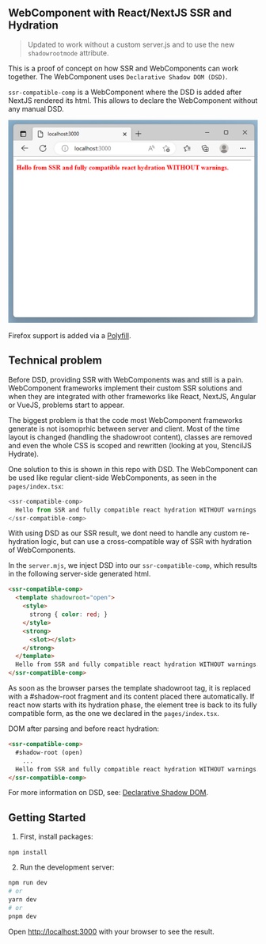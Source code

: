 ## WebComponent with React/NextJS SSR and Hydration

> Updated to work without a custom server.js and to use the new `shadowrootmode` attribute.

This is a proof of concept on how SSR and WebComponents can work together.
The WebComponent uses `Declarative Shadow DOM (DSD)`.

`ssr-compatible-comp` is a WebComponent where the DSD is added after NextJS rendered its html. This allows to declare the WebComponent without any manual DSD.

![Result](result.png)

Firefox support is added via a [Polyfill](https://web.dev/declarative-shadow-dom/#polyfill).

## Technical problem

Before DSD, providing SSR with WebComponents was and still is a pain. WebComponent frameworks implement their custom SSR solutions and when they are integrated with other frameworks like React, NextJS, Angular or VueJS, problems start to appear.

The biggest problem is that the code most WebComponent frameworks generate is not isomoprhic between server and client. Most of the time layout is changed (handling the shadowroot content), classes are removed and even the whole CSS is scoped and rewritten (looking at you, StencilJS Hydrate).

One solution to this is shown in this repo with DSD. The WebComponent can be used like regular client-side WebComponents, as seen in the `pages/index.tsx`:

```js
<ssr-compatible-comp>
  Hello from SSR and fully compatible react hydration WITHOUT warnings.
</ssr-compatible-comp>
```

With using DSD as our SSR result, we dont need to handle any custom re-hydration logic, but can use a cross-compatible way of SSR with hydration of WebComponents.

In the `server.mjs`, we inject DSD into our `ssr-compatible-comp`, which results in the following server-side generated html.

```html
<ssr-compatible-comp>
  <template shadowroot="open">
    <style>
      strong { color: red; }
    </style>
    <strong>
      <slot></slot>
    </strong>
  </template>
  Hello from SSR and fully compatible react hydration WITHOUT warnings.
</ssr-compatible-comp>
```

As soon as the browser parses the template shadowroot tag, it is replaced with a #shadow-root fragment and its content placed there automatically. 
If react now starts with its hydration phase, the element tree is back to its fully compatible form, as the one we declared in the `pages/index.tsx`.

DOM after parsing and before react hydration:

```html
<ssr-compatible-comp>
  #shadow-root (open)
    ...
  Hello from SSR and fully compatible react hydration WITHOUT warnings.
</ssr-compatible-comp>
```

For more information on DSD, see: [Declarative Shadow DOM](https://github.com/mfreed7/declarative-shadow-dom).

## Getting Started

1. First, install packages:

`npm install`


2. Run the development server:

```bash
npm run dev
# or
yarn dev
# or
pnpm dev
```

Open [http://localhost:3000](http://localhost:3000) with your browser to see the result.

